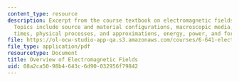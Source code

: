 ```yaml
---
content_type: resource
description: Excerpt from the course textbook on electromagnetic fields and energy.
  Topics include source and material configurations, macroscopic media, characteristic
  times, physical processes, and approximations, energy, power, and force.
file: https://ol-ocw-studio-app-qa.s3.amazonaws.com/courses/6-641-electromagnetic-fields-forces-and-motion-spring-2005/08a2ca5098b4643c6d90032956f79842_15.pdf
file_type: application/pdf
resourcetype: Document
title: Overview of Electromagnetic Fields
uid: 08a2ca50-98b4-643c-6d90-032956f79842
---
```

